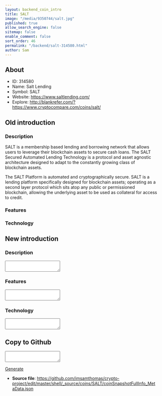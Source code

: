 ```yaml
---
layout: backend_coin_intro
title: SALT
image: "/media/9350744/salt.jpg"
published: true
allow_search_engine: false
sitemap: false
enable_comment: false
sort_order: 46
permalink: "/backend/salt-314580.html"
author: Sam
---
```


## About

- ID: 314580
- Name: Salt Lending
- Symbol: SALT
- Website: https://www.saltlending.com/
- Explore: http://blankrefer.com/?https://www.cryptocompare.com/coins/salt/


## Old introduction

### Description

<p>SALT is a membership based lending and borrowing network that allows users to leverage their blockchain assets to secure cash loans. The SALT Secured Automated Lending Technology is a protocol and asset agnostic architecture designed to adapt to the constantly growing class of blockchain assets.</p><p>The SALT Platform is automated and cryptographically secure. SALT is a lending platform specifically designed for blockchain assets; operating as a second layer protocol which sits atop any public or permissioned blockchain, allowing the underlying asset to be used as collateral for access to credit.</p>

### Features


### Technology




## New introduction


### Description
<textarea id="meta_description" name="description"></textarea>

### Features
<textarea id="meta_features" name="features"></textarea>

### Technology
<textarea id="meta_technology" name="technology"></textarea>


## Copy to Github

<textarea id="coinsnapshotfullinfo_metadata"></textarea>

<a href="#gen" onclick="generateMetaDatJson()">Generate</a>

- **Source file**: <a href="https://github.com/imsamthomas/crypto-project/edit/master/shell/_source/coins/SALT/coinSnapshotFullInfo_MetaData.json">https://github.com/imsamthomas/crypto-project/edit/master/shell/_source/coins/SALT/coinSnapshotFullInfo_MetaData.json</a>

